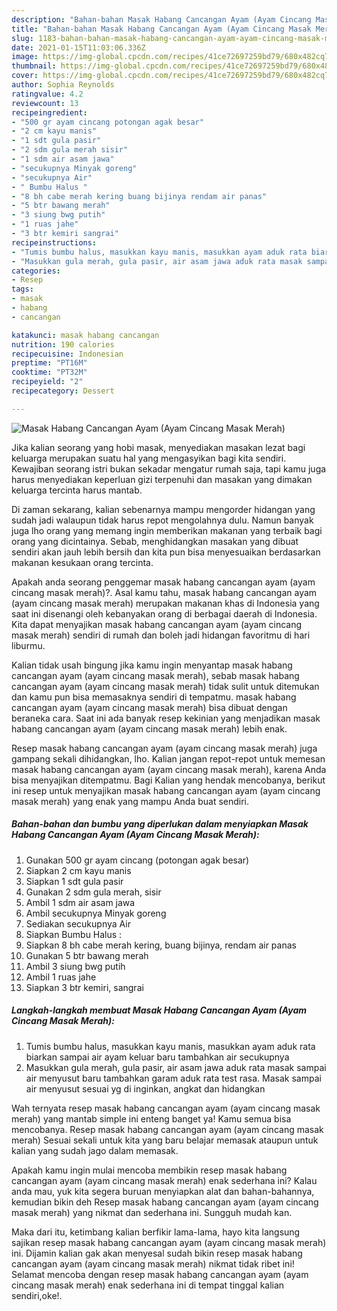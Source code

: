 ```yaml
---
description: "Bahan-bahan Masak Habang Cancangan Ayam (Ayam Cincang Masak Merah) yang enak Untuk Jualan"
title: "Bahan-bahan Masak Habang Cancangan Ayam (Ayam Cincang Masak Merah) yang enak Untuk Jualan"
slug: 1183-bahan-bahan-masak-habang-cancangan-ayam-ayam-cincang-masak-merah-yang-enak-untuk-jualan
date: 2021-01-15T11:03:06.336Z
image: https://img-global.cpcdn.com/recipes/41ce72697259bd79/680x482cq70/masak-habang-cancangan-ayam-ayam-cincang-masak-merah-foto-resep-utama.jpg
thumbnail: https://img-global.cpcdn.com/recipes/41ce72697259bd79/680x482cq70/masak-habang-cancangan-ayam-ayam-cincang-masak-merah-foto-resep-utama.jpg
cover: https://img-global.cpcdn.com/recipes/41ce72697259bd79/680x482cq70/masak-habang-cancangan-ayam-ayam-cincang-masak-merah-foto-resep-utama.jpg
author: Sophia Reynolds
ratingvalue: 4.2
reviewcount: 13
recipeingredient:
- "500 gr ayam cincang potongan agak besar"
- "2 cm kayu manis"
- "1 sdt gula pasir"
- "2 sdm gula merah sisir"
- "1 sdm air asam jawa"
- "secukupnya Minyak goreng"
- "secukupnya Air"
- " Bumbu Halus "
- "8 bh cabe merah kering buang bijinya rendam air panas"
- "5 btr bawang merah"
- "3 siung bwg putih"
- "1 ruas jahe"
- "3 btr kemiri sangrai"
recipeinstructions:
- "Tumis bumbu halus, masukkan kayu manis, masukkan ayam aduk rata biarkan sampai air ayam keluar baru tambahkan air secukupnya"
- "Masukkan gula merah, gula pasir, air asam jawa aduk rata masak sampai air menyusut baru tambahkan garam aduk rata test rasa. Masak sampai air menyusut sesuai yg di inginkan, angkat dan hidangkan"
categories:
- Resep
tags:
- masak
- habang
- cancangan

katakunci: masak habang cancangan 
nutrition: 190 calories
recipecuisine: Indonesian
preptime: "PT16M"
cooktime: "PT32M"
recipeyield: "2"
recipecategory: Dessert

---
```



![Masak Habang Cancangan Ayam (Ayam Cincang Masak Merah)](https://img-global.cpcdn.com/recipes/41ce72697259bd79/680x482cq70/masak-habang-cancangan-ayam-ayam-cincang-masak-merah-foto-resep-utama.jpg)

Jika kalian seorang yang hobi masak, menyediakan masakan lezat bagi keluarga merupakan suatu hal yang mengasyikan bagi kita sendiri. Kewajiban seorang istri bukan sekadar mengatur rumah saja, tapi kamu juga harus menyediakan keperluan gizi terpenuhi dan masakan yang dimakan keluarga tercinta harus mantab.

Di zaman  sekarang, kalian sebenarnya mampu mengorder hidangan yang sudah jadi walaupun tidak harus repot mengolahnya dulu. Namun banyak juga lho orang yang memang ingin memberikan makanan yang terbaik bagi orang yang dicintainya. Sebab, menghidangkan masakan yang dibuat sendiri akan jauh lebih bersih dan kita pun bisa menyesuaikan berdasarkan makanan kesukaan orang tercinta. 



Apakah anda seorang penggemar masak habang cancangan ayam (ayam cincang masak merah)?. Asal kamu tahu, masak habang cancangan ayam (ayam cincang masak merah) merupakan makanan khas di Indonesia yang saat ini disenangi oleh kebanyakan orang di berbagai daerah di Indonesia. Kita dapat menyajikan masak habang cancangan ayam (ayam cincang masak merah) sendiri di rumah dan boleh jadi hidangan favoritmu di hari liburmu.

Kalian tidak usah bingung jika kamu ingin menyantap masak habang cancangan ayam (ayam cincang masak merah), sebab masak habang cancangan ayam (ayam cincang masak merah) tidak sulit untuk ditemukan dan kamu pun bisa memasaknya sendiri di tempatmu. masak habang cancangan ayam (ayam cincang masak merah) bisa dibuat dengan beraneka cara. Saat ini ada banyak resep kekinian yang menjadikan masak habang cancangan ayam (ayam cincang masak merah) lebih enak.

Resep masak habang cancangan ayam (ayam cincang masak merah) juga gampang sekali dihidangkan, lho. Kalian jangan repot-repot untuk memesan masak habang cancangan ayam (ayam cincang masak merah), karena Anda bisa menyajikan ditempatmu. Bagi Kalian yang hendak mencobanya, berikut ini resep untuk menyajikan masak habang cancangan ayam (ayam cincang masak merah) yang enak yang mampu Anda buat sendiri.

<!--inarticleads1-->

##### Bahan-bahan dan bumbu yang diperlukan dalam menyiapkan Masak Habang Cancangan Ayam (Ayam Cincang Masak Merah):

1. Gunakan 500 gr ayam cincang (potongan agak besar)
1. Siapkan 2 cm kayu manis
1. Siapkan 1 sdt gula pasir
1. Gunakan 2 sdm gula merah, sisir
1. Ambil 1 sdm air asam jawa
1. Ambil secukupnya Minyak goreng
1. Sediakan secukupnya Air
1. Siapkan  Bumbu Halus :
1. Siapkan 8 bh cabe merah kering, buang bijinya, rendam air panas
1. Gunakan 5 btr bawang merah
1. Ambil 3 siung bwg putih
1. Ambil 1 ruas jahe
1. Siapkan 3 btr kemiri, sangrai




<!--inarticleads2-->

##### Langkah-langkah membuat Masak Habang Cancangan Ayam (Ayam Cincang Masak Merah):

1. Tumis bumbu halus, masukkan kayu manis, masukkan ayam aduk rata biarkan sampai air ayam keluar baru tambahkan air secukupnya
1. Masukkan gula merah, gula pasir, air asam jawa aduk rata masak sampai air menyusut baru tambahkan garam aduk rata test rasa. Masak sampai air menyusut sesuai yg di inginkan, angkat dan hidangkan




Wah ternyata resep masak habang cancangan ayam (ayam cincang masak merah) yang mantab simple ini enteng banget ya! Kamu semua bisa mencobanya. Resep masak habang cancangan ayam (ayam cincang masak merah) Sesuai sekali untuk kita yang baru belajar memasak ataupun untuk kalian yang sudah jago dalam memasak.

Apakah kamu ingin mulai mencoba membikin resep masak habang cancangan ayam (ayam cincang masak merah) enak sederhana ini? Kalau anda mau, yuk kita segera buruan menyiapkan alat dan bahan-bahannya, kemudian bikin deh Resep masak habang cancangan ayam (ayam cincang masak merah) yang nikmat dan sederhana ini. Sungguh mudah kan. 

Maka dari itu, ketimbang kalian berfikir lama-lama, hayo kita langsung sajikan resep masak habang cancangan ayam (ayam cincang masak merah) ini. Dijamin kalian gak akan menyesal sudah bikin resep masak habang cancangan ayam (ayam cincang masak merah) nikmat tidak ribet ini! Selamat mencoba dengan resep masak habang cancangan ayam (ayam cincang masak merah) enak sederhana ini di tempat tinggal kalian sendiri,oke!.

